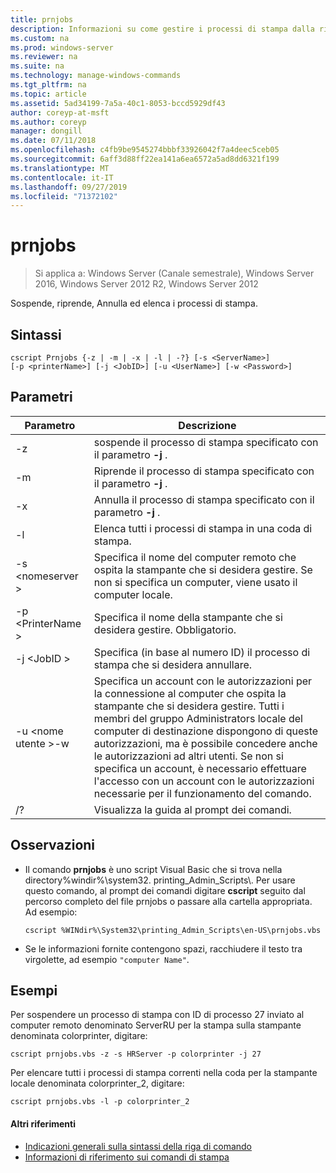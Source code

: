 ```yaml
---
title: prnjobs
description: Informazioni su come gestire i processi di stampa dalla riga di comando.
ms.custom: na
ms.prod: windows-server
ms.reviewer: na
ms.suite: na
ms.technology: manage-windows-commands
ms.tgt_pltfrm: na
ms.topic: article
ms.assetid: 5ad34199-7a5a-40c1-8053-bccd5929df43
author: coreyp-at-msft
ms.author: coreyp
manager: dongill
ms.date: 07/11/2018
ms.openlocfilehash: c4fb9be9545274bbbf33926042f7a4deec5ceb05
ms.sourcegitcommit: 6aff3d88ff22ea141a6ea6572a5ad8dd6321f199
ms.translationtype: MT
ms.contentlocale: it-IT
ms.lasthandoff: 09/27/2019
ms.locfileid: "71372102"
---
```

# <a name="prnjobs"></a>prnjobs

>Si applica a: Windows Server (Canale semestrale), Windows Server 2016, Windows Server 2012 R2, Windows Server 2012

Sospende, riprende, Annulla ed elenca i processi di stampa.

## <a name="syntax"></a>Sintassi
```
cscript Prnjobs {-z | -m | -x | -l | -?} [-s <ServerName>] 
[-p <printerName>] [-j <JobID>] [-u <UserName>] [-w <Password>]
```

## <a name="parameters"></a>Parametri

|          Parametro           |                                                                                                                                                                                        Descrizione                                                                                                                                                                                        |
|------------------------------|-------------------------------------------------------------------------------------------------------------------------------------------------------------------------------------------------------------------------------------------------------------------------------------------------------------------------------------------------------------------------------------------|
|              -z              |                                                                                                                                                                 sospende il processo di stampa specificato con il parametro **-j** .                                                                                                                                                                 |
|              -m              |                                                                                                                                                                Riprende il processo di stampa specificato con il parametro **-j** .                                                                                                                                                                 |
|              -x              |                                                                                                                                                                Annulla il processo di stampa specificato con il parametro **-j** .                                                                                                                                                                 |
|              -l              |                                                                                                                                                                        Elenca tutti i processi di stampa in una coda di stampa.                                                                                                                                                                         |
|       -s \<nomeserver >       |                                                                                                                  Specifica il nome del computer remoto che ospita la stampante che si desidera gestire. Se non si specifica un computer, viene usato il computer locale.                                                                                                                  |
|      -p \<PrinterName >       |                                                                                                                                                           Specifica il nome della stampante che si desidera gestire. Obbligatorio.                                                                                                                                                            |
|         -j \<JobID >          |                                                                                                                                                                Specifica (in base al numero ID) il processo di stampa che si desidera annullare.                                                                                                                                                                 |
| -u \<nome utente >-w <Password> | Specifica un account con le autorizzazioni per la connessione al computer che ospita la stampante che si desidera gestire. Tutti i membri del gruppo Administrators locale del computer di destinazione dispongono di queste autorizzazioni, ma è possibile concedere anche le autorizzazioni ad altri utenti. Se non si specifica un account, è necessario effettuare l'accesso con un account con le autorizzazioni necessarie per il funzionamento del comando. |
|              /?              |                                                                                                                                                                           Visualizza la guida al prompt dei comandi.                                                                                                                                                                            |

## <a name="remarks"></a>Osservazioni
-   Il comando **prnjobs** è uno script Visual Basic che si trova nella directory%windir%\system32\. printing_Admin_Scripts\\<language>. Per usare questo comando, al prompt dei comandi digitare **cscript** seguito dal percorso completo del file prnjobs o passare alla cartella appropriata. Ad esempio:
    ```
    cscript %WINdir%\System32\printing_Admin_Scripts\en-US\prnjobs.vbs
    ```
-   Se le informazioni fornite contengono spazi, racchiudere il testo tra virgolette, ad esempio `"computer Name"`.

## <a name="BKMK_examples"></a>Esempi
Per sospendere un processo di stampa con ID di processo 27 inviato al computer remoto denominato ServerRU per la stampa sulla stampante denominata colorprinter, digitare:
```
cscript prnjobs.vbs -z -s HRServer -p colorprinter -j 27
```
Per elencare tutti i processi di stampa correnti nella coda per la stampante locale denominata colorprinter_2, digitare:
```
cscript prnjobs.vbs -l -p colorprinter_2
```

#### <a name="additional-references"></a>Altri riferimenti

-   [Indicazioni generali sulla sintassi della riga di comando](command-line-syntax-key.md)
-   [Informazioni di riferimento sui comandi di stampa](print-command-reference.md)
